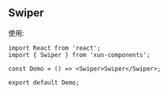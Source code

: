 ## Swiper

使用:

```tsx
import React from 'react';
import { Swiper } from 'xun-components';

const Demo = () => <Swiper>Swiper</Swiper>;

export default Demo;
```
